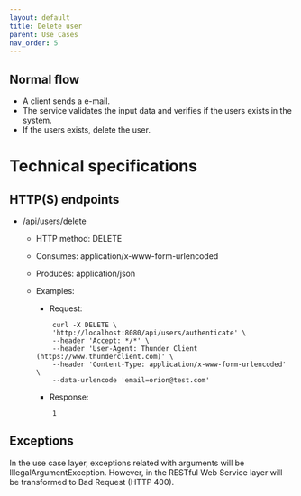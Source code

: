 ```yaml
---
layout: default
title: Delete user
parent: Use Cases
nav_order: 5
---
```


## Normal flow

* A client sends a e-mail.
* The service validates the input data and verifies if the users exists in the
  system.
* If the users exists, delete the user.

# Technical specifications

## HTTP(S) endpoints

* /api/users/delete
    * HTTP method: DELETE
    * Consumes: application/x-www-form-urlencoded
    * Produces: application/json
    * Examples:

        * Request:
        ```shell
            curl -X DELETE \
            'http://localhost:8080/api/users/authenticate' \
            --header 'Accept: */*' \
            --header 'User-Agent: Thunder Client (https://www.thunderclient.com)' \
            --header 'Content-Type: application/x-www-form-urlencoded' \
            --data-urlencode 'email=orion@test.com'
        ```
        * Response:
        ```
            1
        ```

## Exceptions

In the use case layer, exceptions related with arguments will be
IllegalArgumentException. However, in the RESTful Web Service layer will be
transformed to Bad Request (HTTP 400).
